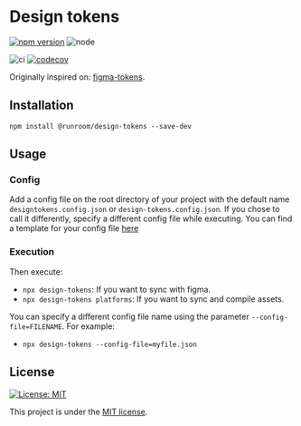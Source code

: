 Design tokens
=============

[![npm version](https://img.shields.io/npm/v/@runroom/design-tokens.svg)](https://www.npmjs.com/package/@runroom/design-tokens)
![node](https://img.shields.io/node/v/@runroom/design-tokens.svg)

![ci](https://github.com/Runroom/design-tokens/workflows/ci/badge.svg)
[![codecov](https://codecov.io/gh/Runroom/design-tokens/branch/main/graph/badge.svg)](https://codecov.io/gh/Runroom/design-tokens)

Originally inspired on: [figma-tokens](https://github.com/klaufel/figma-tokens).

## Installation

`npm install @runroom/design-tokens --save-dev`

## Usage

### Config

Add a config file on the root directory of your project with the default name
`designtokens.config.json` or `design-tokens.config.json`. If you chose to call it differently,
specify a different config file while executing. You can find a template for your config file
[here](template.config.json)

### Execution

Then execute:

- `npx design-tokens`: If you want to sync with figma.
- `npx design-tokens platforms`: If you want to sync and compile assets.

You can specify a different config file name using the parameter `--config-file=FILENAME`. For
example:

- `npx design-tokens --config-file=myfile.json`

## License

[![License: MIT](https://img.shields.io/badge/License-MIT-yellow.svg)](https://opensource.org/licenses/MIT)

This project is under the [MIT license](LICENSE).
